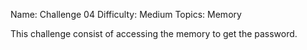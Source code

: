 Name: Challenge 04
Difficulty: Medium
Topics: Memory

This challenge consist of accessing the memory to get the password.
